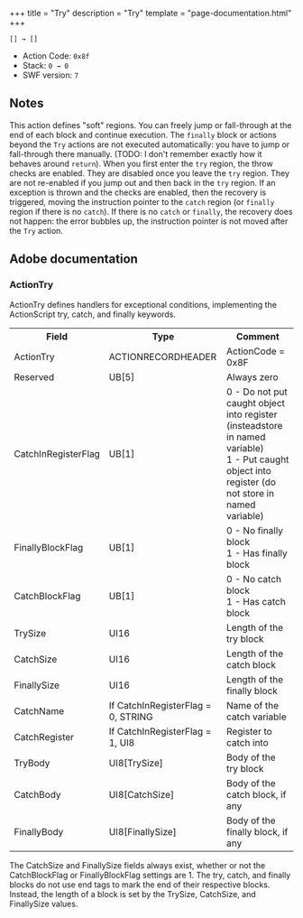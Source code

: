 +++
title = "Try"
description = "Try"
template = "page-documentation.html"
+++

```
[] → []
```

- Action Code: `0x8f`
- Stack: `0 → 0`
- SWF version: `7`

## Notes

This action defines "soft" regions. You can freely jump or fall-through at the
end of each block and continue execution. The `finally` block or actions beyond
the `Try` actions are not executed automatically: you have to jump or
fall-through there manually. (TODO: I don't remember exactly how it behaves
around `return`).
When you first enter the `try` region, the throw checks are enabled. They are
disabled once you leave the `try` region. They are not re-enabled if you jump
out and then back in the `try` region. If an exception is thrown and the checks
are enabled, then the recovery is triggered, moving the instruction pointer
to the `catch` region (or `finally` region if there is no `catch`).
If there is no `catch` or `finally`, the recovery does not happen: the error
bubbles up, the instruction pointer is not moved after the `Try` action.

## Adobe documentation

### ActionTry

ActionTry defines handlers for exceptional conditions, implementing the ActionScript try, catch, and finally
keywords.

<table>
<tr>
  <th>Field</th>
  <th>Type</th>
  <th>Comment</th>
</tr>
<tr>
  <td>ActionTry</td>
  <td>ACTIONRECORDHEADER</td>
  <td>ActionCode = 0x8F</td>
</tr>
<tr>
  <td>Reserved</td>
  <td>UB[5]</td>
  <td>Always zero</td>
</tr>
<tr>
  <td>CatchInRegisterFlag</td>
  <td>UB[1]</td>
  <td>
    0 - Do not put caught object into register (insteadstore in named variable)<br />
    1 - Put caught object into register (do not store in named variable)
  </td>
</tr>
<tr>
  <td>FinallyBlockFlag</td>
  <td>UB[1]</td>
  <td>
    0 - No finally block<br />
    1 - Has finally block
  </td>
</tr>
<tr>
  <td>CatchBlockFlag</td>
  <td>UB[1]</td>
  <td>
    0 - No catch block<br />
    1 - Has catch block
  </td>
</tr>
<tr>
  <td>TrySize</td>
  <td>UI16</td>
  <td>Length of the try block</td>
</tr>
<tr>
  <td>CatchSize</td>
  <td>UI16</td>
  <td>Length of the catch block</td>
</tr>
<tr>
  <td>FinallySize</td>
  <td>UI16</td>
  <td>Length of the finally block</td>
</tr>
<tr>
  <td>CatchName</td>
  <td>If CatchInRegisterFlag = 0, STRING</td>
  <td>Name of the catch variable</td>
</tr>
<tr>
  <td>CatchRegister</td>
  <td>If CatchInRegisterFlag = 1, UI8</td>
  <td>Register to catch into</td>
</tr>
<tr>
  <td>TryBody</td>
  <td>UI8[TrySize]</td>
  <td>Body of the try block</td>
</tr>
<tr>
  <td>CatchBody</td>
  <td>UI8[CatchSize]</td>
  <td>Body of the catch block, if any</td>
</tr>
<tr>
  <td>FinallyBody</td>
  <td>UI8[FinallySize]</td>
  <td>Body of the finally block, if any</td>
</tr>
</table>

The CatchSize and FinallySize fields always exist, whether or not the CatchBlockFlag or FinallyBlockFlag settings
are 1.
The try, catch, and finally blocks do not use end tags to mark the end of their respective blocks. Instead, the
length of a block is set by the TrySize, CatchSize, and FinallySize values.
